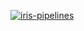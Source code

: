 [![iris-pipelines](https://github.com/juanpegarcia11/serverless-ml-course/actions/workflows/features-and-predictions.yml/badge.svg)](https://github.com/juanpegarcia11/serverless-ml-course/actions/workflows/features-and-predictions.yml)


